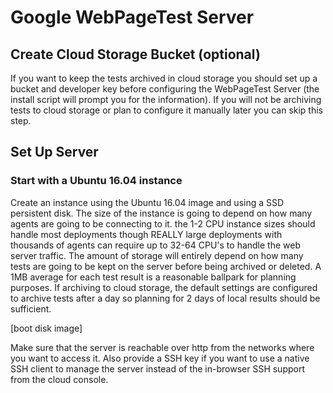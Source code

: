 # Google WebPageTest Server

## Create Cloud Storage Bucket (optional)
If you want to keep the tests archived in cloud storage you should set up a bucket and developer key before configuring the WebPageTest Server (the install script will prompt you for the information).  If you will not be archiving tests to cloud storage or plan to configure it manually later you can skip this step.

## Set Up Server

### Start with a Ubuntu 16.04 instance
Create an instance using the Ubuntu 16.04 image and using a SSD persistent disk.  The size of the instance is going to depend on how many agents are going to be connecting to it. the 1-2 CPU instance sizes should handle most deployments though REALLY large deployments with thousands of agents can require up to 32-64 CPU's to handle the web server traffic.  The amount of storage will entirely depend on how many tests are going to be kept on the server before being archived or deleted.  A 1MB average for each test result is a reasonable ballpark for planning purposes.  If archiving to cloud storage, the default settings are configured to archive tests after a day so planning for 2 days of local results should be sufficient.

[boot disk image]

Make sure that the server is reachable over http from the networks where you want to access it. Also provide a SSH key if you want to use a native SSH client to manage the server instead of the in-browser SSH support from the cloud console.

